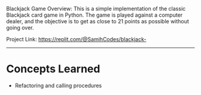Blackjack Game
Overview: This is a simple implementation of the classic Blackjack card game in Python. The game is played against a computer dealer, and the objective is to get as close to 21 points as possible without going over.

Project Link: https://replit.com/@SamihCodes/blackjack-

---
# Concepts Learned
- Refactoring and calling procedures
